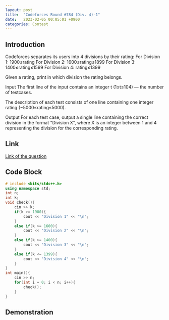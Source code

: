 ```yaml
---
layout: post
title:  "Codeforces Round #784 (Div. 4)-1"
date:   2023-02-05 00:05:01 +0900
categories: Contest
---
```


## Introduction

Codeforces separates its users into 4 divisions by their rating:
For Division 1: 1900≤rating
For Division 2: 1600≤rating≤1899
For Division 3: 1400≤rating≤1599
For Division 4: rating≤1399

Given a rating, print in which division the rating belongs.

Input
The first line of the input contains an integer t (1≤t≤104) — the number of testcases.

The description of each test consists of one line containing one integer rating (−5000≤rating≤5000).

Output
For each test case, output a single line containing the correct division in the format "Division X", where X is an integer between 1 and 4 representing the division for the corresponding rating.

## Link

[Link of the question](https://codeforces.com/contest/1669/problem/A)

## Code Block

```c++
# include <bits/stdc++.h>
using namespace std;
int n;
int k;
void check(){
    cin >> k;
    if(k >= 1900){
        cout << "Division 1" << "\n";
    }
    else if(k >= 1600){
        cout << "Division 2" << "\n";
    }
    else if(k >= 1400){
        cout << "Division 3" << "\n";
    }
    else if(k <= 1399){
        cout << "Division 4" << "\n";
    }
}
int main(){
    cin >> n;
    for(int i = 0; i < n; i++){
        check();
    }
}
```

## Demonstration
